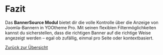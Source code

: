 # Fazit

Das **BannerSource Modul** bietet dir die volle Kontrolle über die Anzeige von Joomla-Bannern in YOOtheme Pro. Mit seinen flexiblen Filtermöglichkeiten kannst du sicherstellen, dass die richtigen Banner auf die richtige Weise angezeigt werden – egal ob zufällig, einmal pro Seite oder kontextbasiert.

[Zurück zur Übersicht](./index.md)
